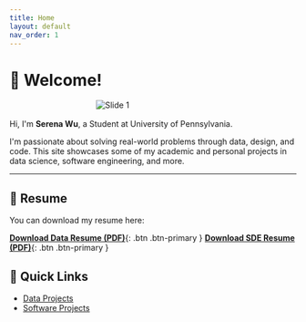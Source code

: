 ```yaml
---
title: Home
layout: default
nav_order: 1
---
```


# 👋 Welcome!
<img src="/serenaintech/assets/images/profile.jpg" alt="Slide 1"
style="max-width: 200px; height: auto; display: block; margin: 1rem auto;" />

Hi, I'm **Serena Wu**, a Student at University of Pennsylvania.

I'm passionate about solving real-world problems through data, design, and code. This site showcases some of my academic and personal projects in data science, software engineering, and more.

---

## 📄 Resume

You can download my resume here:

[**Download Data Resume (PDF)**](/serenaintech/assets/resume_data.pdf){: .btn .btn-primary }
[**Download SDE Resume (PDF)**](/serenaintech/assets/resume_sde.pdf){: .btn .btn-primary }


## 📌 Quick Links

- [Data Projects](./data-projects)
- [Software Projects](./software-projects)